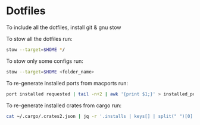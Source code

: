 # Dotfiles

To include all the dotfiles, install git & gnu stow

To stow all the dotfiles run:

``` bash
stow --target=$HOME */
```

To stow only some configs run:

``` bash
stow --target=$HOME <folder_name>
```

To re-generate installed ports from macports run:

```bash
port installed requested | tail -n+2 | awk '{print $1;}' > installed_ports
```

To re-generate installed crates from cargo run:

```bash
cat ~/.cargo/.crates2.json | jq -r '.installs | keys[] | split(" ")[0]' > installed_crates
```
